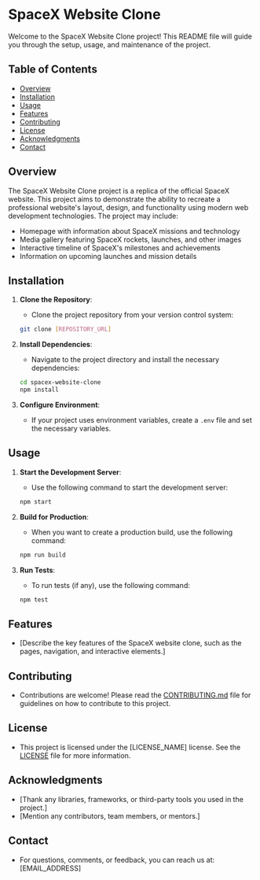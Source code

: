 # SpaceX Website Clone

Welcome to the SpaceX Website Clone project! This README file will guide you through the setup, usage, and maintenance of the project.

## Table of Contents

- [Overview](#overview)
- [Installation](#installation)
- [Usage](#usage)
- [Features](#features)
- [Contributing](#contributing)
- [License](#license)
- [Acknowledgments](#acknowledgments)
- [Contact](#contact)

## Overview

The SpaceX Website Clone project is a replica of the official SpaceX website. This project aims to demonstrate the ability to recreate a professional website's layout, design, and functionality using modern web development technologies. The project may include:

- Homepage with information about SpaceX missions and technology
- Media gallery featuring SpaceX rockets, launches, and other images
- Interactive timeline of SpaceX's milestones and achievements
- Information on upcoming launches and mission details

## Installation

1. **Clone the Repository**:
    - Clone the project repository from your version control system:
    ```bash
    git clone [REPOSITORY_URL]
    ```

2. **Install Dependencies**:
    - Navigate to the project directory and install the necessary dependencies:
    ```bash
    cd spacex-website-clone
    npm install
    ```

3. **Configure Environment**:
    - If your project uses environment variables, create a `.env` file and set the necessary variables.

## Usage

1. **Start the Development Server**:
    - Use the following command to start the development server:
    ```bash
    npm start
    ```

2. **Build for Production**:
    - When you want to create a production build, use the following command:
    ```bash
    npm run build
    ```

3. **Run Tests**:
    - To run tests (if any), use the following command:
    ```bash
    npm test
    ```

## Features

- [Describe the key features of the SpaceX website clone, such as the pages, navigation, and interactive elements.]

## Contributing

- Contributions are welcome! Please read the [CONTRIBUTING.md](CONTRIBUTING.md) file for guidelines on how to contribute to this project.

## License

- This project is licensed under the [LICENSE_NAME] license. See the [LICENSE](LICENSE) file for more information.

## Acknowledgments

- [Thank any libraries, frameworks, or third-party tools you used in the project.]
- [Mention any contributors, team members, or mentors.]

## Contact

- For questions, comments, or feedback, you can reach us at: [EMAIL_ADDRESS]
